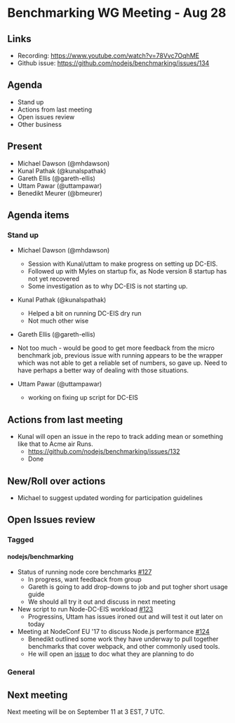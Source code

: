 # Benchmarking WG Meeting - Aug 28 
## Links
* Recording: https://www.youtube.com/watch?v=78Vvc7OqhME
* Github issue: https://github.com/nodejs/benchmarking/issues/134

## Agenda

* Stand up
* Actions from last meeting
* Open issues review
* Other business

## Present
* Michael Dawson (@mhdawson)
* Kunal Pathak (@kunalspathak)
* Gareth Ellis (@gareth-ellis)
* Uttam Pawar (@uttampawar)
* Benedikt Meurer (@bmeurer)

## Agenda items
### Stand up
* Michael Dawson (@mhdawson)
  * Session with Kunal/uttam to make progress on setting up DC-EIS.
  * Followed up with Myles on startup fix, as Node version 8 startup has not yet recovered
  * Some investigation as to why DC-EIS is not starting up.
 
* Kunal Pathak (@kunalspathak)
  * Helped a bit on running DC-EIS dry run
  * Not much other wise
* Gareth Ellis (@gareth-ellis)
* Not too much - would be good to get more feedback from the micro benchmark job, 
  previous issue with running appears to be the wrapper which was not able to get a reliable set
  of numbers, so gave up. Need to have perhaps a better way of dealing with those situations.
* Uttam Pawar (@uttampawar)
  * working on fixing up script for DC-EIS

## Actions from last meeting


* Kunal will open an issue in the repo to track adding mean or something like that to Acme air
  Runs.
  * https://github.com/nodejs/benchmarking/issues/132 
  * Done

## New/Roll over actions

* Michael to suggest updated wording for participation guidelines

## Open Issues review
### Tagged

#### nodejs/benchmarking

* Status of running node core benchmarks [#127](https://github.com/nodejs/benchmarking/issues/127)
  * In progress, want feedback from group
  * Gareth is going to add drop-downs to job and put togher short usage guide
  * We should all try it out and discuss in next meeting
* New script to run Node-DC-EIS workload  [#123](https://github.com/nodejs/benchmarking/pull/123)
  * Progressins, Uttam has issues ironed out and will test it out later on today
* Meeting at NodeConf EU '17 to discuss Node.js performance [#124](https://github.com/nodejs/benchmarking/issues/124)
  * Benedikt outlined some work they have underway to pull together benchmarks that cover
     webpack, and other commonly used tools.
  * He will open an [issue](https://github.com/nodejs/benchmarking/issues/138)
    to doc what they are planning to do

### General

## Next meeting
Next meeting will be on September 11 at 3 EST, 7 UTC.

